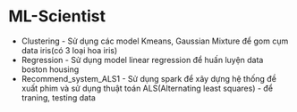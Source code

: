 # ML-Scientist
- Clustering - Sử dụng các model Kmeans, Gaussian Mixture để gom cụm  data iris(có 3 loại hoa iris)
- Regression - Sử dụng model linear regression để huấn luyện data boston housing
- Recommend_system_ALS1 - Sử dụng spark để xây dựng hệ thống đề xuất phim và sử dụng thuật toán ALS(Alternating least squares) - để traning, testing data
